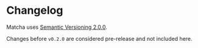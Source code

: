 # Changelog

Matcha uses [Semantic Versioning 2.0.0](https://semver.org/).

Changes before `v0.2.0` are considered pre-release and not included here.
